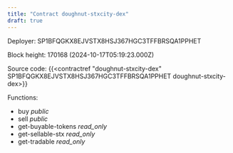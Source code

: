 ```yaml
---
title: "Contract doughnut-stxcity-dex"
draft: true
---
```

Deployer: SP1BFQGKX8EJVSTX8HSJ367HGC3TFFBRSQA1PPHET


 



Block height: 170168 (2024-10-17T05:19:23.000Z)

Source code: {{<contractref "doughnut-stxcity-dex" SP1BFQGKX8EJVSTX8HSJ367HGC3TFFBRSQA1PPHET doughnut-stxcity-dex>}}

Functions:

* buy _public_
* sell _public_
* get-buyable-tokens _read_only_
* get-sellable-stx _read_only_
* get-tradable _read_only_
